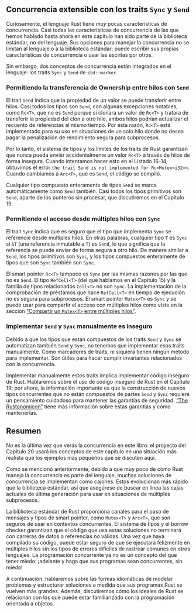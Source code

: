## Concurrencia extensible con los traits `Sync` y `Send`

Curiosamente, el lenguaje Rust tiene *muy* pocas características de 
concurrencia. Casi todas las características de concurrencia de las que hemos 
hablado hasta ahora en este capítulo han sido parte de la biblioteca estándar, 
no del lenguaje. Sus opciones para manejar la concurrencia no se limitan al 
lenguaje o a la biblioteca estándar; puede escribir sus propias características 
de concurrencia o usar las escritas por otros.

Sin embargo, dos conceptos de concurrencia están integrados en el lenguaje: los
traits `Sync` y `Send` de `std::marker`.

### Permitiendo la transferencia de Ownership entre hilos con `Send`

El trait `Send` indica que la propiedad de un valor se puede transferir entre
hilos. Casi todos los tipos son `Send`, con algunas excepciones notables, como
`Rc<T>`, que no es `Send` porque si clonara un valor de `Rc<T>` y tratara de
transferir la propiedad del clon a otro hilo, ambos hilos podrían actualizar el
recuento de referencias al mismo tiempo. Por esta razón, `Rc<T>` está
implementado para su uso en situaciones de un solo hilo donde no desea pagar la
penalización de rendimiento segura para subprocesos.

Por lo tanto, el sistema de tipos y los límites de los traits de Rust garantizan
que nunca pueda enviar accidentalmente un valor `Rc<T>` a través de hilos de
forma insegura. Cuando intentamos hacer esto en el Listado 16-14, obtuvimos el
error `the trait Send is not implemented for Rc<Mutex<i32>>`. Cuando cambiamos a
`Arc<T>`, que es `Send`, el código se compiló.

Cualquier tipo compuesto enteramente de tipos `Send` se marca automáticamente
como `Send` también. Casi todos los tipos primitivos son `Send`, aparte de los
punteros sin procesar, que discutiremos en el Capítulo 19.

### Permitiendo el acceso desde múltiples hilos con `Sync`

El trait `Sync` indica que es seguro que el tipo que implementa `Sync` se
referencie desde múltiples hilos. En otras palabras, cualquier tipo `T` es
`Sync` si `&T` (una referencia inmutable a `T`) es `Send`, lo que significa que
la referencia se puede enviar de forma segura a otro hilo. De manera similar a
`Send`, los tipos primitivos son `Sync`, y los tipos compuestos enteramente de
tipos que son `Sync` también son `Sync`.

El smart pointer `Rc<T>` tampoco es `Sync` por las mismas razones por las que
no es `Send`. El tipo `RefCell<T>` (del que hablamos en el Capítulo 15) y la
familia de tipos relacionados `Cell<T>` no son `Sync`. La implementación de la
comprobación de préstamos que hace `RefCell<T>` en tiempo de ejecución no es
segura para subprocesos. El smart pointer `Mutex<T>` es `Sync` y se puede usar
para compartir el acceso con múltiples hilos como viste en la sección [“Compartir
un `Mutex<T>` entre múltiples 
hilos”][sharing-a-mutext-between-multiple-threads]<!-- ignore -->.

### Implementar `Send` y `Sync` manualmente es inseguro

Debido a que los tipos que están compuestos de los traits `Send` y `Sync` se
automatizan también `Send` y `Sync`, no tenemos que implementar esos traits
manualmente. Como marcadores de traits, ni siquiera tienen ningún método para
implementar. Son útiles para hacer cumplir invariantes relacionados con la
concurrencia.

Implementar manualmente estos traits implica implementar código inseguro de
Rust. Hablaremos sobre el uso de código inseguro de Rust en el Capítulo 19; por
ahora, la información importante es que la construcción de nuevos tipos
concurrentes que no están compuestos de partes `Send` y `Sync` requiere un
pensamiento cuidadoso para mantener las garantías de seguridad. [“The
Rustonomicon”][nomicon] tiene más información sobre estas garantías y cómo
mantenerlas.

## Resumen

No es la última vez que verás la concurrencia en este libro: el proyecto del
Capítulo 20 usará los conceptos de este capítulo en una situación más realista
que los ejemplos más pequeños que se discuten aquí.

Como se mencionó anteriormente, debido a que muy poco de cómo Rust maneja la
concurrencia es parte del lenguaje, muchas soluciones de concurrencia se
implementan como cajones. Estos evolucionan más rápido que la biblioteca
estándar, así que asegúrese de buscar en línea las cajas actuales de última
generación para usar en situaciones de múltiples subprocesos.

La biblioteca estándar de Rust proporciona canales para el paso de mensajes y
tipos de smart pointer, como `Mutex<T>` y `Arc<T>`, que son seguros de usar en
contextos concurrentes. El sistema de tipos y el borrow checker garantizan que
el código que usa estas soluciones no terminará con carreras de datos o
referencias no válidas. Una vez que haya compilado su código, puede estar
seguro de que se ejecutará felizmente en múltiples hilos sin los tipos de
errores difíciles de rastrear comunes en otros lenguajes. La programación
concurrente ya no es un concepto del que tener miedo: ¡adelante y haga que sus
programas sean concurrentes, sin miedo!

A continuación, hablaremos sobre las formas idiomáticas de modelar problemas y
estructurar soluciones a medida que sus programas Rust se vuelven más grandes.
Además, discutiremos cómo los ideales de Rust se relacionan con los que
puede estar familiarizado con la programación orientada a objetos.

[sharing-a-mutext-between-multiple-threads]:
ch16-03-shared-state.html#sharing-a-mutext-between-multiple-threads
[nomicon]: https://doc.rust-lang.org/nomicon/index.html
